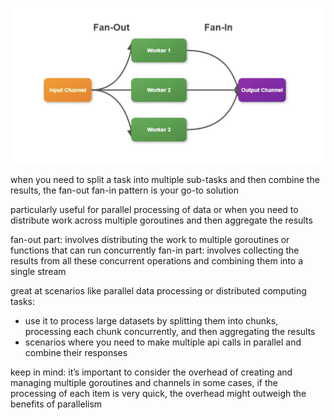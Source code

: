 ![diagram](diagram.png)

when you need to split a task into multiple sub-tasks and then combine the results, the fan-out fan-in pattern is your go-to solution

particularly useful for parallel processing of data or when you need to distribute work across multiple goroutines and then aggregate the results

fan-out part: involves distributing the work to multiple goroutines or functions that can run concurrently
fan-in part: involves collecting the results from all these concurrent operations and combining them into a single stream

great at scenarios like parallel data processing or distributed computing tasks:
- use it to process large datasets by splitting them into chunks, processing each chunk concurrently, and then aggregating the results
- scenarios where you need to make multiple api calls in parallel and combine their responses

keep in mind:
it’s important to consider the overhead of creating and managing multiple goroutines and channels
in some cases, if the processing of each item is very quick, the overhead might outweigh the benefits of parallelism